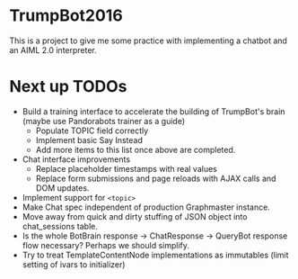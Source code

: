 # TrumpBot2016

This is a project to give me some practice with implementing a chatbot
and an AIML 2.0 interpreter.

# Next up TODOs

* Build a training interface to accelerate the building of TrumpBot's brain (maybe use Pandorabots trainer as a guide)
    * Populate TOPIC field correctly
    * Implement basic Say Instead
    * Add more items to this list once above are completed.
* Chat interface improvements
    * Replace placeholder timestamps with real values
    * Replace form submissions and page reloads with AJAX calls and DOM updates.	
* Implement support for `<topic>`
* Make Chat spec independent of production Graphmaster instance.
* Move away from quick and dirty stuffing of JSON object into chat_sessions table.
* Is the whole BotBrain response -> ChatResponse -> QueryBot response flow necessary? Perhaps we should simplify.
* Try to treat TemplateContentNode implementations as immutables (limit setting of ivars to initializer)

